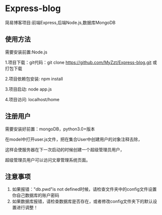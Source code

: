 # Express-blog
简易博客项目:前端Express,后端Node.js,数据库MongoDB
## 使用方法
需要安装前置:Node.js

1.项目下载：git代码：git clone https://github.com/MyZzt/Express-blog.git  或  打包下载

2.项目依赖包安装: npm install

3.项目启动: node app.js

4.项目访问: localhost/home

## 注册用户
需要安装好前置：mongoDB，python3.0+版本

在model中打开user.js文件，把在集合User中创建用户的对象注释去除，

这样会使服务器在下一次启动的时候创建一个超级管理员用户，

超级管理员用户可以访问文章管理系统页面。

## 注意事项
1. 如果报错："db.pwd"is not defined时候，请检查文件夹中的config文件设置你自己数据库的账户密码
2. 如果数据库报错，请检查数据库是否存在，或者修改config文件夹下的默认设置进行调整！

